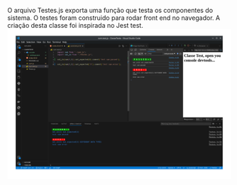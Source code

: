 O arquivo Testes.js exporta uma função que testa os componentes do sistema.
O testes foram construido para rodar front end no navegador.
A criação desta classe foi inspirada no Jest test.
![Not possible load image](/ClasseTeste.png)
